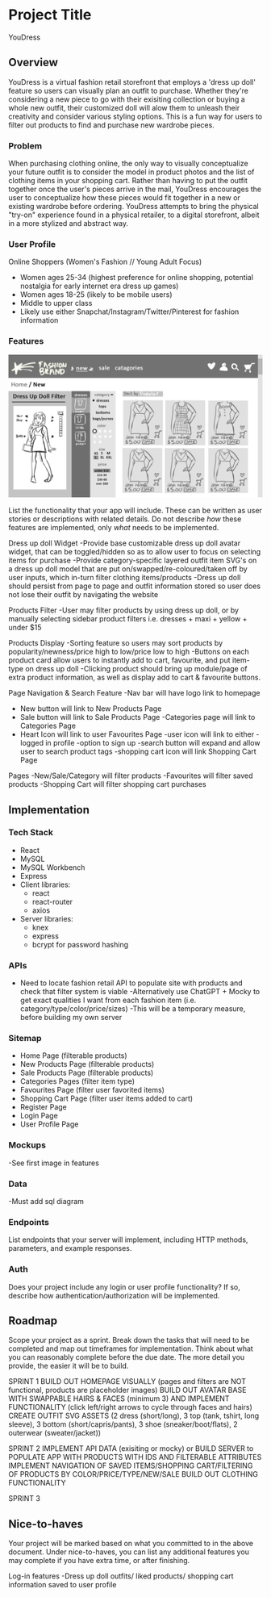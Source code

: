 # Project Title

YouDress

## Overview

YouDress is a virtual fashion retail storefront that employs a 'dress up doll' feature so users can visually plan an outfit to purchase. Whether they're considering a new piece to go with their exisiting collection or buying a whole new outfit, their customized doll will alow them to unleash their creativity and consider various styling options. This is a fun way for users to filter out products to find and purchase new wardrobe pieces.

### Problem

When purchasing clothing online, the only way to visually conceptualize your future outfit is to consider the model in product photos and the list of clothing items in your shopping cart. Rather than having to put the outfit together once the user's pieces arrive in the mail, YouDress encourages the user to conceptualize how these pieces would fit together in a new or existing wardrobe before ordering.
YouDress attempts to bring the physical "try-on" experience found in a physical retailer, to a digital storefront, albeit in a more stylized and abstract way.

### User Profile

Online Shoppers (Women's Fashion // Young Adult Focus)

- Women ages 25-34 (highest preference for online shopping, potential nostalgia for early internet era dress up games)
- Women ages 18-25 (likely to be mobile users)
- Middle to upper class
- Likely use either Snapchat/Instagram/Twitter/Pinterest for fashion information

### Features

![Mockup 1](readme-images/MOCKUP_1.png)

List the functionality that your app will include. These can be written as user stories or descriptions with related details. Do not describe _how_ these features are implemented, only _what_ needs to be implemented.

Dress up doll Widget
-Provide base customizable dress up doll avatar widget, that can be toggled/hidden so as to allow user to focus on selecting items for purchase
-Provide category-specific layered outfit item SVG's on a dress up doll model that are put on/swapped/re-coloured/taken off by user inputs, which in-turn filter clothing items/products
-Dress up doll should persist from page to page and outfit information stored so user does not lose their outfit by navigating the website

Products Filter
-User may filter products by using dress up doll, or by manually selecting sidebar product filters i.e. dresses + maxi + yellow + under $15

Products Display
-Sorting feature so users may sort products by popularity/newness/price high to low/price low to high
-Buttons on each product card allow users to instantly add to cart, favourite, and put item-type on dress up doll
-Clicking product should bring up module/page of extra product information, as well as display add to cart & favourite buttons.

Page Navigation & Search Feature
-Nav bar will have logo link to homepage

- New button will link to New Products Page
- Sale button will link to Sale Products Page
  -Categories page will link to Categories Page
- Heart Icon will link to user Favourites Page
  -user icon will link to either
  -logged in profile
  -option to sign up
  -search button will expand and allow user to search product tags
  -shopping cart icon will link Shopping Cart Page

Pages
-New/Sale/Category will filter products
-Favourites will filter saved products
-Shopping Cart will filter shopping cart purchases

## Implementation

### Tech Stack

- React
- MySQL
- MySQL Workbench
- Express
- Client libraries:
  - react
  - react-router
  - axios
- Server libraries:
  - knex
  - express
  - bcrypt for password hashing

### APIs

- Need to locate fashion retail API to populate site with products and check that filter system is viable
  -Alternatively use ChatGPT + Mocky to get exact qualities I want from each fashion item (i.e. category/type/color/price/sizes)
  -This will be a temporary measure, before building my own server

### Sitemap

- Home Page (filterable products)
- New Products Page (filterable products)
- Sale Products Page (filterable products)
- Categories Pages (filter item type)
- Favourites Page (filter user favorited items)
- Shopping Cart Page (filter user items added to cart)
- Register Page
- Login Page
- User Profile Page

### Mockups

-See first image in features

### Data

-Must add sql diagram

### Endpoints

List endpoints that your server will implement, including HTTP methods, parameters, and example responses.

### Auth

Does your project include any login or user profile functionality? If so, describe how authentication/authorization will be implemented.

## Roadmap

Scope your project as a sprint. Break down the tasks that will need to be completed and map out timeframes for implementation. Think about what you can reasonably complete before the due date. The more detail you provide, the easier it will be to build.

SPRINT 1
BUILD OUT HOMEPAGE VISUALLY (pages and filters are NOT functional, products are placeholder images)
BUILD OUT AVATAR BASE WITH SWAPPABLE HAIRS & FACES (minimum 3) AND IMPLEMENT FUNCTIONALITY (click left/right arrows to cycle through faces and hairs)
CREATE OUTFIT SVG ASSETS (2 dress (short/long), 3 top (tank, tshirt, long sleeve), 3 bottom (short/capris/pants), 3 shoe (sneaker/boot/flats), 2 outerwear (sweater/jacket))

SPRINT 2
IMPLEMENT API DATA (exisiting or mocky) or BUILD SERVER to POPULATE APP WITH PRODUCTS WITH IDS AND FILTERABLE ATTRIBUTES
IMPLEMENT NAVIGATION OF SAVED ITEMS/SHOPPING CART/FILTERING OF PRODUCTS BY COLOR/PRICE/TYPE/NEW/SALE
BUILD OUT CLOTHING FUNCTIONALITY

SPRINT 3

## Nice-to-haves

Your project will be marked based on what you committed to in the above document. Under nice-to-haves, you can list any additional features you may complete if you have extra time, or after finishing.

Log-in features
-Dress up doll outfits/ liked products/ shopping cart information saved to user profile
